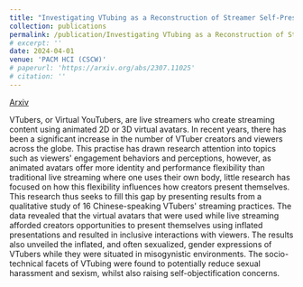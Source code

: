 ```yaml
---
title: "Investigating VTubing as a Reconstruction of Streamer Self-Presentation: Identity, Performance, and Gender"
collection: publications
permalink: /publication/Investigating VTubing as a Reconstruction of Streamer Self-Presentation
# excerpt: ''
date: 2024-04-01
venue: 'PACM HCI (CSCW)'
# paperurl: 'https://arxiv.org/abs/2307.11025'
# citation: ''
---
```


<a href='https://arxiv.org/abs/2307.11025'>Arxiv</a>

VTubers, or Virtual YouTubers, are live streamers who create streaming content using animated 2D or 3D virtual avatars. In recent years, there has been a significant increase in the number of VTuber creators and viewers across the globe. This practise has drawn research attention into topics such as viewers' engagement behaviors and perceptions, however, as animated avatars offer more identity and performance flexibility than traditional live streaming where one uses their own body, little research has focused on how this flexibility influences how creators present themselves. This research thus seeks to fill this gap by presenting results from a qualitative study of 16 Chinese-speaking VTubers' streaming practices. The data revealed that the virtual avatars that were used while live streaming afforded creators opportunities to present themselves using inflated presentations and resulted in inclusive interactions with viewers. The results also unveiled the inflated, and often sexualized, gender expressions of VTubers while they were situated in misogynistic environments. The socio-technical facets of VTubing were found to potentially reduce sexual harassment and sexism, whilst also raising self-objectification concerns.